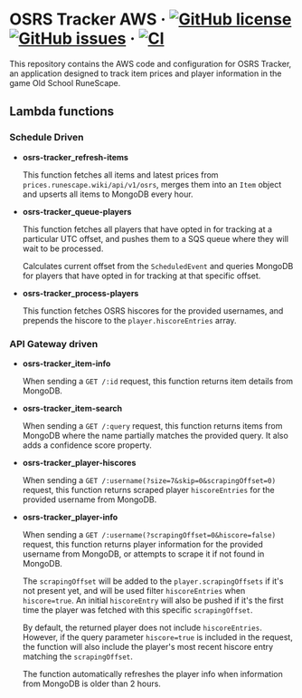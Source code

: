 # OSRS Tracker AWS &middot; [![GitHub license](https://img.shields.io/github/license/osrs-tracker/osrs-tracker-aws.svg)](https://github.com/osrs-tracker/osrs-tracker-aws/blob/master/LICENSE) [![GitHub issues](https://img.shields.io/github/issues/osrs-tracker/osrs-tracker-aws.svg)](https://github.com/osrs-tracker/osrs-tracker-aws/issues) &middot; [![CI](https://github.com/osrs-tracker/osrs-tracker-aws/actions/workflows/main.yml/badge.svg)](https://github.com/osrs-tracker/osrs-tracker-aws/actions/workflows/main.yml)

This repository contains the AWS code and configuration for OSRS Tracker, an application designed to track item prices
and player information in the game Old School RuneScape.

## Lambda functions

### Schedule Driven

- **osrs-tracker_refresh-items**

  This function fetches all items and latest prices from `prices.runescape.wiki/api/v1/osrs`, merges them into an `Item`
  object and upserts all items to MongoDB every hour.

- **osrs-tracker_queue-players**

  This function fetches all players that have opted in for tracking at a particular UTC offset, and pushes them to a SQS
  queue where they will wait to be processed.

  Calculates current offset from the `ScheduledEvent` and queries MongoDB for players that have opted in for tracking at
  that specific offset.

- **osrs-tracker_process-players**

  This function fetches OSRS hiscores for the provided usernames, and prepends the hiscore to the
  `player.hiscoreEntries` array.

### API Gateway driven

- **osrs-tracker_item-info**

  When sending a `GET /:id` request, this function returns item details from MongoDB.

- **osrs-tracker_item-search**

  When sending a `GET /:query` request, this function returns items from MongoDB where the name partially matches the
  provided query. It also adds a confidence score property.

- **osrs-tracker_player-hiscores**

  When sending a `GET /:username(?size=7&skip=0&scrapingOffset=0)` request, this function returns scraped player
  `hiscoreEntries` for the provided username from MongoDB.

- **osrs-tracker_player-info**

  When sending a `GET /:username(?scrapingOffset=0&hiscore=false)` request, this function returns player information for
  the provided username from MongoDB, or attempts to scrape it if not found in MongoDB.

  The `scrapingOffset` will be added to the `player.scrapingOffsets` if it's not present yet, and will be used filter
  `hiscoreEntries` when `hiscore=true`. An initial `hiscoreEntry` will also be pushed if it's the first time the player
  was fetched with this specific `scrapingOffset`.

  By default, the returned player does not include `hiscoreEntries`. However, if the query parameter `hiscore=true` is
  included in the request, the function will also include the player's most recent hiscore entry matching the
  `scrapingOffset`.

  The function automatically refreshes the player info when information from MongoDB is older than 2 hours.
